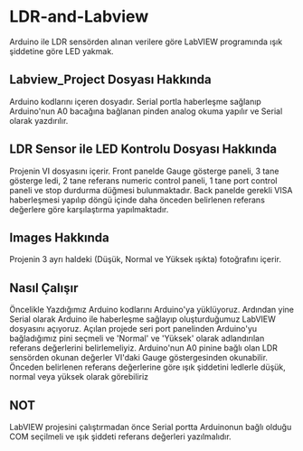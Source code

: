 # LDR-and-Labview

Arduino ile LDR sensörden alınan verilere göre LabVIEW programında ışık şiddetine göre LED yakmak.


## Labview_Project Dosyası Hakkında

Arduino kodlarını içeren dosyadır. Serial portla haberleşme sağlanıp Arduino'nun A0 bacağına bağlanan pinden analog okuma yapılır ve Serial olarak yazdırılır.

## LDR Sensor ile LED Kontrolu Dosyası Hakkında

Projenin VI dosyasını içerir. Front panelde Gauge gösterge paneli, 3 tane gösterge ledi, 2 tane referans numeric control paneli, 1 tane port control paneli ve stop durdurma düğmesi bulunmaktadır. Back panelde gerekli VISA haberleşmesi yapılıp döngü içinde daha önceden belirlenen referans değerlere göre karşılaştırma yapılmaktadır.

## Images Hakkında

Projenin 3 ayrı haldeki (Düşük, Normal ve Yüksek ışıkta) fotoğrafını içerir. 

## Nasıl Çalışır

Öncelikle Yazdığımız Arduino kodlarını Arduino'ya yüklüyoruz. Ardından yine Serial olarak Arduino ile haberleşme sağlayıp oluşturduğumuz LabVIEW dosyasını açıyoruz. Açılan projede seri port panelinden Arduino'yu bağladığımız pini seçmeli ve 'Normal' ve 'Yüksek' olarak adlandırılan referans değerlerini belirlemeliyiz.
Arduino'nun A0 pinine bağlı olan LDR sensörden okunan değerler VI'daki Gauge göstergesinden okunabilir. Önceden belirlenen referans değerlerine göre ışık şiddetini ledlerle düşük, normal veya yüksek olarak görebiliriz

## NOT

LabVIEW projesini çalıştırmadan önce Serial portta Arduinonun bağlı olduğu COM seçilmeli ve ışık şiddeti referans değerleri yazılmalıdır.
